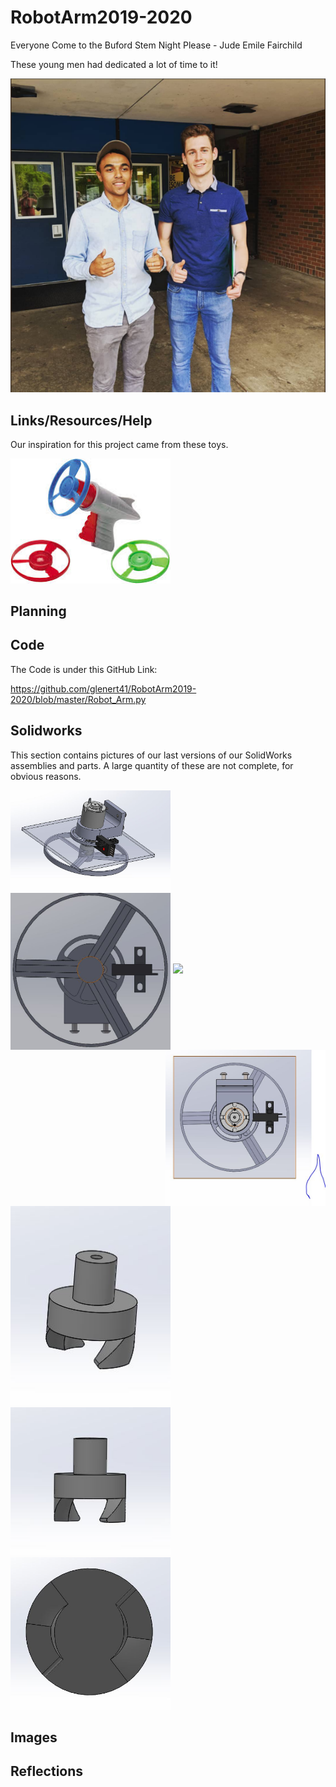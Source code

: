 # RobotArm2019-2020
Everyone Come to the Buford Stem Night Please - Jude Emile Fairchild

These young men had dedicated a lot of time to it!

<img src="media/ColeandDanny.png" width="1028">


## Links/Resources/Help

Our inspiration for this project came from these toys. 

<img src="media/SpinnyShootaPic.jfif" width="256">




## Planning


## Code

The Code is under this GitHub Link: 

https://github.com/glenert41/RobotArm2019-2020/blob/master/Robot_Arm.py

## Solidworks
This section contains pictures of our last versions of our SolidWorks assemblies and parts. A large quantity of these are not complete, for obvious reasons. 

<img align="left" src="media/FanAssembly.JPG" width="256">
<img align="center" src="media/FanAssembly2.JPG" width="256">
<img align="right" src="media/FanAssembly3.JPG" width="256">


<img src="media/FanAssembl4.JPG" width="256">
<img src="media/FanConnector.JPG" width="256">
<img src="media/FanConnector2.JPG" width="256">
<img src="media/FanConnector3.JPG" width="256">

## Images

## Reflections


